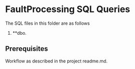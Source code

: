 # FaultProcessing SQL Queries #
The SQL files in this folder are as follows 

1. **dbo.


## Prerequisites ##
Workflow as described in the project readme.md.


